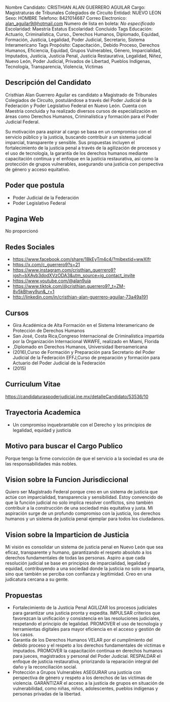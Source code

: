 Nombre Candidato: CRISTHIAN ALAN GUERRERO AGUILAR
Cargo: Magistraturas de Tribunales Colegiados de Circuito
Entidad: NUEVO LEON
Sexo: HOMBRE
Telefono: 8421014687
Correo Electronico: alan_aguilar9@hotmail.com
Numero de lista en boleta: *No especificado*
Escolaridad: Maestría
Estatus Escolaridad: Concluido
Tags Educación: Actuario, Criminalística, Curso., Derechos Humanos, Diplomado, Equidad, Formación, Justicia, Legalidad, Poder Judicial, Secretario, Sistema Interamericano
Tags Propósito: Capacitación., Debido Proceso, Derechos Humanos, Eficiencia, Equidad, Grupos Vulnerables, Género, Imparcialidad, Imputados, Justicia, Justicia Penal, Justicia Restaurativa, Legalidad, Niñez, Nuevo León, Poder Judicial, Privados de Libertad, Pueblos Indígenas, Tecnología, Transparencia, Violencia, Víctimas


## Descripción del Candidato 

Cristhian Alan Guerrero Aguilar es candidato a Magistrado de Tribunales Colegiados de Circuito, postulándose a través del Poder Judicial de la Federación y Poder Legislativo Federal en Nuevo León. Cuenta con Maestría concluida y ha realizado diversos cursos de especialización en áreas como Derechos Humanos, Criminalística y formación para el Poder Judicial Federal.

Su motivación para aspirar al cargo se basa en un compromiso con el servicio público y la justicia, buscando contribuir a un sistema judicial imparcial, transparente y sensible. Sus propuestas incluyen el fortalecimiento de la justicia penal a través de la agilización de procesos y el uso de tecnología, la garantía de los derechos humanos mediante capacitación continua y el enfoque en la justicia restaurativa, así como la protección de grupos vulnerables, asegurando una justicia con perspectiva de género y acceso equitativo.


## Poder que postula

- Poder Judicial de la Federación
- Poder Legislativo Federal


## Pagina Web

No proporcionó


## Redes Sociales

- https://www.facebook.com/share/18kEyTm4c4/?mibextid=wwXIfr
- https://x.com/c_guerrero9?s=21
- https://www.instagram.com/cristhian_guerrero9?igsh=bXAyb3dodXVzODA3&utm_source=ig_contact_invite
- https://www.youtube.com/@alan9uia
- https://www.tiktok.com/@cristhian.guerrero9?_t=ZM-8v5kBhwy9un&_r=1
- http://linkedin.com/in/cristhian-alan-guerrero-aguilar-73a49a191


## Cursos

- Gira Académica de Alta Formación en el Sistema Interamericano de Protección de Derechos Humanos
- San José, Costa Rica,Congreso Internacional de Criminalística impartida por la Organización Internacional WAWFE, realizado en Miami, Florida
- ,Diplomado en Derechos Humanos, Universidad Iberoamericana
- (2016),Curso de Formación y Preparación para Secretario del Poder Judicial de la Federación  EFFJ,Curso de preparación y formación para Actuario del Poder Judicial de la Federación
- (2015)


## Curriculum Vitae

https://candidaturaspoderjudicial.ine.mx/detalleCandidato/53536/10


## Trayectoria Academica

- Un compromiso inquebrantable con el Derecho y los principios de legalidad, equidad y justicia


## Motivo para buscar el Cargo Publico

Porque tengo la firme convicción de que el servicio a la sociedad es una de las responsabilidades más nobles.


## Vision sobre la Funcion Jurisdiccional

Quiero ser Magistrado Federal porque creo en un sistema de justicia que actúe con imparcialidad, transparencia y sensibilidad. Estoy convencido de que la función judicial no solo implica resolver conflictos, sino también contribuir a la construcción de una sociedad más equitativa y justa. Mi aspiración surge de un profundo compromiso con la justicia, los derechos humanos y un sistema de justicia penal ejemplar para todos los ciudadanos.


## Vision sobre la Imparticion de Justicia

Mi visión es consolidar un sistema de justicia penal en Nuevo León que sea eficaz, transparente y humano, garantizando el respeto absoluto a los derechos fundamentales de todas las personas. Aspiro a que cada resolución judicial se base en principios de imparcialidad, legalidad y equidad, contribuyendo a una sociedad donde la justicia no solo se imparta, sino que también se perciba con confianza y legitimidad. Creo en una judicatura cercana a su gente.


## Propuestas

- Fortalecimiento de la Justicia Penal 	AGILIZAR los procesos judiciales para garantizar una justicia pronta y expedita. 	IMPULSAR criterios que favorezcan la unificación y consistencia en las resoluciones judiciales, respetando el principio de legalidad. 	PROMOVER el uso de tecnología y herramientas digitales para mayor eficiencia en el acceso y gestión de los casos.
- Garantía de los Derechos Humanos 	VELAR por el cumplimiento del debido proceso y el respeto a los derechos fundamentales de víctimas e imputados. 	PROMOVER la capacitación continua en derechos humanos para jueces, magistrados y personal del Poder Judicial. 	RESPALDAR el enfoque de justicia restaurativa, priorizando la reparación integral del daño y la reconciliación social.
- Protección a Grupos Vulnerables 	ASEGURAR una justicia con perspectiva de género y respeto a los derechos de las víctimas de violencia. 	GARANTIZAR el acceso a la justicia de grupos en situación de vulnerabilidad, como niñas, niños, adolescentes, pueblos indígenas y personas privadas de la libertad.


